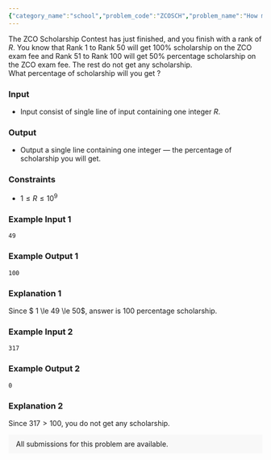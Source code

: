 ```yaml
---
{"category_name":"school","problem_code":"ZCOSCH","problem_name":"How much Scholarship","problemComponents":{"constraints":"","constraintsState":false,"subtasks":"","subtasksState":false,"inputFormat":"","inputFormatState":false,"outputFormat":"","outputFormatState":false,"sampleTestCases":{}},"video_editorial_url":"https://youtu.be/OMHZ4G721EA","languages_supported":{"0":"CPP14","1":"C","2":"JAVA","3":"PYTH 3.6","4":"PYTH","5":"PYP3","6":"CS2","7":"ADA","8":"PYPY","9":"TEXT","10":"PAS fpc","11":"NODEJS","12":"RUBY","13":"PHP","14":"GO","15":"HASK","16":"TCL","17":"PERL","18":"SCALA","19":"LUA","20":"kotlin","21":"BASH","22":"JS","23":"LISP sbcl","24":"rust","25":"PAS gpc","26":"BF","27":"CLOJ","28":"R","29":"D","30":"CAML","31":"FORT","32":"ASM","33":"swift","34":"FS","35":"WSPC","36":"LISP clisp","37":"SQL","38":"SCM guile","39":"PERL6","40":"ERL","41":"CLPS","42":"ICK","43":"NICE","44":"PRLG","45":"ICON","46":"COB","47":"SCM chicken","48":"PIKE","49":"SCM qobi","50":"ST","51":"NEM"},"max_timelimit":1,"source_sizelimit":50000,"problem_author":"smit_adm","problem_tester":"","date_added":"31-10-2019","tags":{"0":"smit_adm"},"problem_difficulty_level":"Simple","best_tag":"","editorial_url":"https://discuss.codechef.com/problems/ZCOSCH","time":{"view_start_date":1572712200,"submit_start_date":1572712200,"visible_start_date":1572712200,"end_date":1735669800},"is_direct_submittable":false,"problemDiscussURL":"https://discuss.codechef.com/search?q=ZCOSCH","is_proctored":false,"visitedContests":{},"layout":"problem"}
---
```

The ZCO Scholarship Contest has just finished, and you finish with a rank of $R$. You know that Rank $1$ to Rank $50$ will get $100 \%$ scholarship on the ZCO exam fee and Rank $51$ to Rank $100$ will get $50 \%$ percentage scholarship on the ZCO exam fee. The rest do not get any scholarship.   
What percentage of scholarship will you get ?

### Input
- Input consist of single line of input containing one integer $R$.
 
### Output
- Output a single line containing one integer — the percentage of scholarship you will get.
 
### Constraints
- $1 \le R  \le 10^9$
  
### Example Input 1
```
49
```

### Example Output 1
```
100
```

### Explanation 1
Since $ 1 \le 49 \le 50$, answer is $100$ percentage scholarship.

### Example Input 2
```
317
```

### Example Output 2
```
0
```

### Explanation 2
Since $317 > 100$, you do not get any scholarship.
<aside style='background: #f8f8f8;padding: 10px 15px;'><div>All submissions for this problem are available.</div></aside>